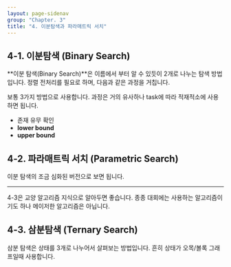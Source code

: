 ```yaml
---
layout: page-sidenav
group: "Chapter. 3"
title: "4. 이분탐색과 파라매트릭 서치"
---
```


## 4-1. 이분탐색 (Binary Search)

**이분 탐색(Binary Search)**은 이름에서 부터 알 수 있듯이 2개로 나누는 탐색 방법입니다.
정렬 전처리를 필요로 하며, 다음과 같은 과정을 거칩니다.

보통 3가지 방법으로 사용합니다. 과정은 거의 유사하나 task에 따라 적재적소에 사용하면 됩니다.

- 존재 유무 확인
- **lower bound**
- **upper bound**

## 4-2. 파라매트릭 서치 (Parametric Search)

이분 탐색의 조금 심화된 버전으로 보면 됩니다.

---

4-3은 교양 알고리즘 지식으로 알아두면 좋습니다.
종종 대회에는 사용하는 알고리즘이기도 하나 메이저한 알고리즘은 아닙니다.

## 4-3. 삼분탐색 (Ternary Search)

삼분 탐색은 상태를 3개로 나누어서 살펴보는 방법입니다. 흔히 상태가 오목/볼록 그래프일때 사용합니다.
